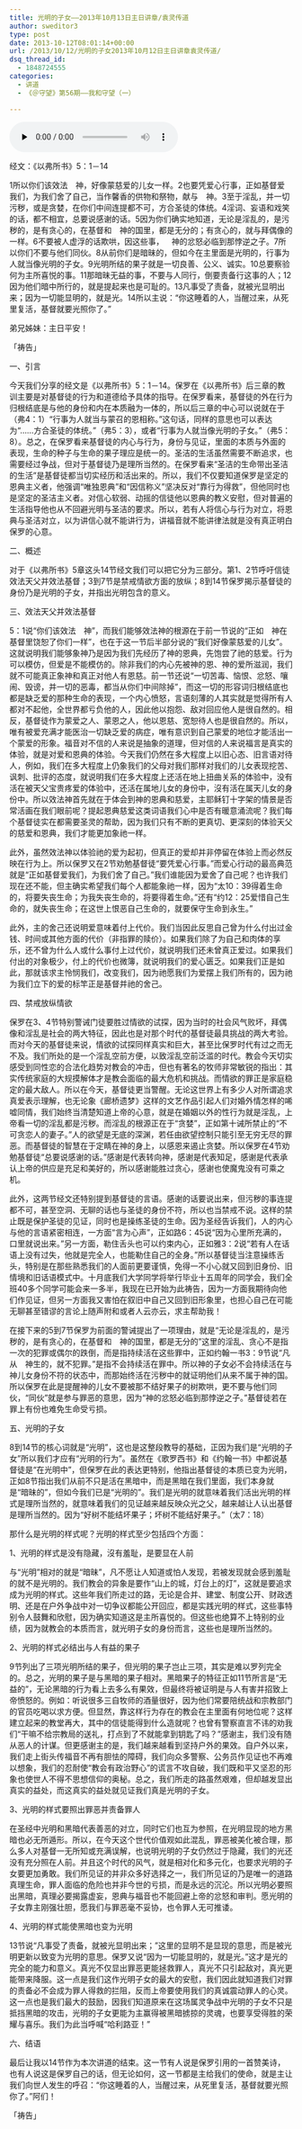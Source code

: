 ```yaml
---
title: 光明的子女——2013年10月13日主日讲章/袁灵传道
author: sweditor3
type: post
date: 2013-10-12T08:01:14+00:00
url: /2013/10/12/光明的子女2013年10月12日主日讲章袁灵传道/
dsq_thread_id:
  - 1848724555
categories:
  - 讲道
  - 《＠守望》第56期——我和守望（一）

---
```

<div id="c-9275" class="grandmp3">
  <audio src="https://t5.shwchurch.org/wp-content/uploads/2013/10/2013年10月13日讲道录音.mp3" controls false preload="none" autobuffer="false"></audio>
</div>

经文：《以弗所书》5：1－14
  
1所以你们该效法 神，好像蒙慈爱的儿女一样。2也要凭爱心行事，正如基督爱我们，为我们舍了自己，当作馨香的供物和祭物，献与 神。3至于淫乱，并一切污秽，或是贪婪，在你们中间连提都不可，方合圣徒的体统。4淫词、妄语和戏笑的话，都不相宜，总要说感谢的话。5因为你们确实地知道，无论是淫乱的，是污秽的，是有贪心的，在基督和 神的国里，都是无分的；有贪心的，就与拜偶像的一样。6不要被人虚浮的话欺哄，因这些事， 神的忿怒必临到那悖逆之子。7所以你们不要与他们同伙。8从前你们是暗昧的，但如今在主里面是光明的，行事为人就当像光明的子女。9光明所结的果子就是一切良善、公义、诚实。10总要察验何为主所喜悦的事。11那暗昧无益的事，不要与人同行，倒要责备行这事的人；12因为他们暗中所行的，就是提起来也是可耻的。13凡事受了责备，就被光显明出来；因为一切能显明的，就是光。14所以主说：“你这睡着的人，当醒过来，从死里复活，基督就要光照你了。”

弟兄姊妹：主日平安！

「祷告」

一、引言

今天我们分享的经文是《以弗所书》5：1－14。保罗在《以弗所书》后三章的教训主要是对基督徒的行为和道德给予具体的指导。在保罗看来，基督徒的外在行为归根结底是与他的身份和内在本质融为一体的，所以后三章的中心可以说就在于（弗4：1）“行事为人就当与蒙召的恩相称。”这句话，同样的意思也可以表达为“……方合圣徒的体统。”（弗5：3），或者“行事为人就当像光明的子女。”（弗5：8）。总之，在保罗看来基督徒的内心与行为，身份与见证，里面的本质与外面的表现，生命的种子与生命的果子理应是统一的。圣洁的生活虽然需要不断追求，也需要经过争战，但对于基督徒乃是理所当然的。在保罗看来“圣洁的生命带出圣洁的生活”是基督徒都当切实经历和活出来的。所以，我们不仅要知道保罗是坚定的恩典主义者，他强调“唯独恩典”和“因信称义”坚决反对“靠行为得救”，但他同时也是坚定的圣洁主义者。对信心软弱、动摇的信徒他以恩典的教义安慰，但对普遍的生活指导他也从不回避光明与圣洁的要求。所以，若有人将信心与行为对立，将恩典与圣洁对立，以为讲信心就不能讲行为，讲福音就不能讲律法就是没有真正明白保罗的心意。

二、概述
  
对于《以弗所书》5章这头14节经文我们可以把它分为三部分。第1、2节呼吁信徒效法天父并效法基督；3到7节是禁戒情欲方面的放纵；8到14节保罗揭示基督徒的身份乃是光明的子女，并指出光明包含的意义。

三、效法天父并效法基督

5：1说“你们该效法 神”，而我们能够效法神的根源在于前一节说的“正如 神在基督里饶恕了你们一样”，也在于这一节后半部分说的“我们好像蒙慈爱的儿女”。这就说明我们能够象神乃是因为我们先经历了神的恩典，先饱尝了祂的慈爱。行为可以模仿，但爱是不能模仿的。除非我们的内心先被神的恩、神的爱所滋润，我们就不可能真正象神和真正对他人有恩慈。前一节还说“一切苦毒、恼恨、忿怒、嚷闹、毁谤，并一切的恶毒，都当从你们中间除掉”，而这一切的形容词归根结底也都是缺乏爱的那种生命的表现，一个内心愤怒，言语刻薄的人其实就是觉得所有人都对不起他，全世界都亏负他的人，因此他以抱怨、敌对回应他人是很自然的。相反，基督徒作为蒙爱之人、蒙恩之人，他以恩慈、宽恕待人也是很自然的。所以，唯有被爱充满才能医治一切缺乏爱的病症，唯有意识到自己蒙爱的地位才能活出一个蒙爱的形象。福音对不信的人来说是抽象的道理，但对信的人来说福言是真实的体验，就是对爱和恩典的体验。今天我们仍然在多大程度上以旧心态、旧言语对待人，例如，我们在多大程度上仍象我们的父母对我们那样对我们的儿女表现挖苦、讽刺、批评的态度，就说明我们在多大程度上还活在地上扭曲关系的体验中，没有活在被天父宝贵疼爱的体验中，还活在属地儿女的身份中，沒有活在属天儿女的身份中。所以效法神首先就在于体会到神的恩典和慈爱，主耶稣钉十字架的情景是否常活画在我们眼前呢？提起恩典慈爱这类词语我们心中是否有暖意涌流呢？我们每个基督徒实在都需要圣灵的帮助，因为我们只有不断的更真切、更深刻的体验天父的慈爱和恩典，我们才能更加象祂一样。

此外，虽然效法神以体验祂的爱为起初，但真正的爱却并非停留在体验上而必然反映在行为上。所以保罗又在2节劝勉基督徒“要凭爱心行事。”而爱心行动的最高典范就是“正如基督爱我们，为我们舍了自己。”我们谁能因为爱舍了自己呢？也许我们现在还不能，但主确实希望我们每个人都能象祂一样，因为“太10：39得着生命的，将要失丧生命；为我失丧生命的，将要得着生命。”还有“约12：25爱惜自己生命的，就失丧生命；在这世上恨恶自己生命的，就要保守生命到永生。”

此外，主的舍己还说明爱意味着付上代价。我们当因此反思自己曾为什么付出过金钱、时间或其他方面的代价（非指罪的赎价）。如果我们除了为自己和肉体的享乐，还不曾为什么人或什么事付上过代价，就说明我们还未曾真正爱过。如果我们付出的对象极少，付上的代价也微簿，就说明我们的爱心匮乏。如果我们正是如此，那就该求主怜悯我们，改变我们，因为祂愿我们为爱摆上我们所有的，因为祂为我们立下的爱的标竿正是基督并祂的舍己。

四、禁戒放纵情欲

保罗在3、4节特别警诫门徒要胜过情欲的试探，因为当时的社会风气败坏，拜偶像和淫乱是社会的两大特征，因此也是对那个时代的基督徒最具挑战的两大考验。而对今天的基督徒来说，情欲的试探同样真实和巨大，甚至比保罗时代有过之而无不及。我们所处的是一个淫乱空前方便，以致淫乱空前泛滥的时代。教会今天切实感受到同性恋的合法化趋势对教会的冲击，但也有著名的牧师非常敏锐的指出：其实传统家庭的大规摸解体才是教会面临的最大危机和挑战。而情欲的罪正是家庭稳定的最大敌人。所以在今天，基督徒更当警醒。无论这世界上有多少人对所谓追求真爱表示理解，也无论象《廊桥遗梦》这样的文艺作品引起人们对婚外情怎样的唏嘘同情，我们始终当清楚知道上帝的心意，就是在婚姻以外的性行为就是淫乱，上帝看一切的淫乱都是污秽。而淫乱的根源正在于“贪婪”，正如第十诫所禁止的“不可贪恋人的妻子。”人的欲望是无底的深渊，若任由欲望控制只能引至无穷无尽的罪恶。而基督徒的智慧在于定睛在神的身上，以感恩来遏止贪婪。所以保罗在4节劝勉基督徒“总要说感谢的话。”感谢是代表转向神，感谢是代表知足，感谢是代表承认上帝的供应是充足和美好的，所以感谢能胜过贪心，感谢也使魔鬼没有可乘之机。

此外，这两节经文还特别提到基督徒的言语。感谢的话要说出来，但污秽的事连提都不可，甚至空洞、无聊的话也与圣徒的身份不符，所以也当禁戒不说。这样的禁止既是保护圣徒的见证，同时也是操练圣徒的生命。因为圣经告诉我们，人的内心与他的言语紧密相连，一方面“言为心声”，正如路6：45说“因为心里所充满的，口里就说出来。”另一方面，勒住舌头也可以约束内心，正如雅3：2说“若有人在话语上没有过失，他就是完全人，也能勒住自己的全身。”所以基督徒当注意操练舌头，特别是在那些熟悉我们的人面前更要谨慎，免得一不小心就又回到旧身份、旧情境和旧话语模式中。十月底我们大学同学将举行毕业十五周年的同学会，我们全班40多个同学可能会来一多半，我现在已开始为此祷告，因为一方面我期待向他们作见证，但另一方面我又害怕在叙旧中自己又回到旧形象里，也担心自己在可能无聊甚至错谬的言论上随声附和或者人云亦云，求主帮助我！

在接下来的5到7节保罗为前面的警诫提出了一项理由，就是“无论是淫乱的，是污秽的，是有贪心的，在基督和 神的国里，都是无分的”这里的淫乱、贪心不是指一次的犯罪或偶尔的跌倒，而是指持续活在这些罪中，正如约翰一书3：9节说“凡从 神生的，就不犯罪。”是指不会持续活在罪中。所以神的子女必不会持续活在与神儿女身份不符的状态中，而那始终活在污秽中的就证明他们从来不属于神的国。所以保罗在此是提醒神的儿女不要被那不结好果子的树欺哄，更不要与他们同伙，“同伙”就是参与罪恶的意思，因为“神的忿怒必临到那悖逆之子。”基督徒若在罪上有份也难免生命受亏损。

五、光明的子女

8到14节的核心词就是“光明”，这也是这整段教导的基础，正因为我们是“光明的子女”所以我们才应有“光明的行为”。虽然在《歌罗西书》和《约翰一书》中都说基督徒是“在光明中”，但保罗在此的表达更特别，他指出基督徒的本质已变为光明，正如8节指出我们从前不只是活在黑暗中，而是黑暗在我们里面，我们本身就是“暗昧的”，但如今我们已是“光明的”。我们是光明的就意味着我们活出光明的样式是理所当然的，就意味着我们的见证越来越反映众光之父，越来越让人认出基督是理所当然的。因为“好树不能结坏果子；坏树不能结好果子。”（太7：18）

那什么是光明的样式呢？光明的样式至少包括四个方面：

1、光明的样式是没有隐藏，沒有羞耻，是要显在人前

与“光明”相对的就是“暗昧”，凡不愿让人知道或怕人发现，若被发现就会感到羞耻的就不是光明的。我们教会的异象是要作“山上的城，灯台上的灯”，这就是要追求成为光明的样式。这些年我们所走过的路，无论是合并、建堂、制度公开、财政透明、还是在户外争战中对一切争议都能公开回应，都是实践光明的样式，这些事特别令人鼓舞和欣慰，因为确实知道这是主所喜悦的。但这些也绝算不上特别的业绩，因为就教会的本质而言，就光明子女的身份而言，这些也是理所当然的。

2、光明的样式必结出与人有益的果子

9节列出了三项光明所结的果子，但光明的果子岂止三项，其实是难以罗列完全的。总之，光明的果子是与黑暗的果子相对。黑暗果子的特征正如11节所言是“无益的”，无论黑暗的行为看上去多么有果效，但最终将被证明是与人有害并招致上帝愤怒的。例如：听说很多三自牧师的酒量很好，因为他们常要陪统战和宗教部门的官员吃喝以求方便。但显然，靠这样行为存在的教会在主里面有何地位呢？这样建立起来的教堂再大，其中的信徒能得到什么造就呢？也曾有警察直言不讳的劝我们“干嘛不给宗教局的送礼，打点到了不就能拿到钥匙了吗？”感谢主，我们没有随从恶人的计谋。但更感谢主的是，我们越来越看到坚持户外的果效。自户外以来，我们走上街头传福音不再有胆怯的障碍，我们向众多警察、公务员作见证也不再难以想象，我们的忍耐使“教会有政治野心”的谎言不攻自破，我们既和平又坚忍的形象也使世人不得不思想信仰的奥秘。总之，我们所走的路虽然艰难，但却越发显出真实的益处，而这真实的益处就见证我们真是光明的子女。

3、光明的样式要照出罪恶并责备罪人

在圣经中光明和黑暗代表善恶的对立，同时它们也互为参照，在光明显现的地方黑暗也必无所遁形。所以，在今天这个世代价值观如此混乱，罪恶被美化被合理，那么多人对基督一无所知或充满误解，也说明光明的子女仍然过于隐藏，我们的光还没有充分照在人前。并且这个时代的风气，就是相对化和多元化，也要求光明的子女要更加勇敢。我们所见证的并非众多好选择之一，我们所见证的乃是唯一的道路真理生命，罪人面临的危险也并非今世的亏损，而是永远的沉沦。所以光明必要照出黑暗，真理必要揭露虚妄，恩典与福音也不能回避上帝的忿怒和审判。愿光明的子女靠主刚强壮胆，愿我们与罪恶毫不妥协，也令罪人无可推诿。

4、光明的样式能使黑暗也变为光明

13节说“凡事受了责备，就被光显明出来；”这里的显明不是显现的意思，而是被光明更新以致变为光明的意思。保罗又说“因为一切能显明的，就是光。”这才是光的完全的能力和意义。真光不仅显出罪恶更能拯救罪人，真光不只引起敌对，真光更能带来降服。这一点是我们这作光明子女的最大的安慰，我们因此就知道我们对罪的责备必不会成为罪人得救的拦阻，反而上帝要使用我们的真诚震动罪人的心灵。这一点也是我们最大的鼓励，因我们知道原来在这场属灵争战中光明的子女不只是抵挡黑暗的攻击，光明的子女更能为主赢得被黑暗掳掠的灵魂，也要享受得胜的荣耀与喜乐。我们为此当呼喊“哈利路亚！”

六、结语

最后让我以14节作为本次讲道的结束。这一节有人说是保罗引用的一首赞美诗，也有人说这是保罗自己的话，但无论如何，这一节都是主给我们的使命，就是主让我们向世人发生的呼召：“你这睡着的人，当醒过来，从死里复活，基督就要光照你了。”阿们！

「祷告」